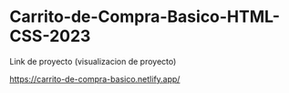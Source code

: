 
# Carrito-de-Compra-Basico-HTML-CSS-2023

Link de proyecto (visualizacion de proyecto)

https://carrito-de-compra-basico.netlify.app/
